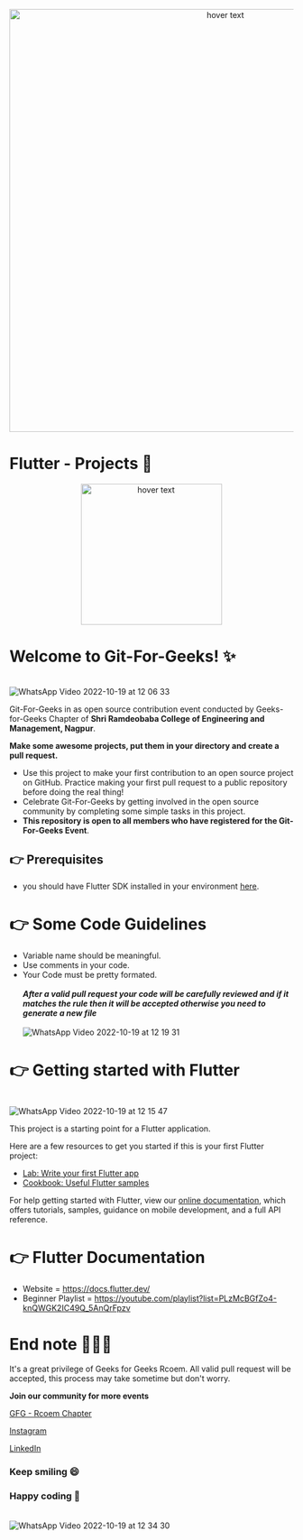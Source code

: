 
<p align="center">
  <img src="https://lh5.googleusercontent.com/4dbbW-eyYqaTGAFFlLDtVO3lDVdaPSX671WExyKzLv1QI78zBUjJPE5Ek3SlTW3WCjA=w2400" width="750" title="hover text">
</p>

# Flutter - Projects :iphone:
<p align="center">
  <img src="https://lh5.googleusercontent.com/zxD2dwSzczmTFkMESB4kgZjiamaEABU-qaJtkIS8urR6TMiBaysMXORFRsBWGwzc960=w2400" width="250" title="hover text">
</p>

# **Welcome to Git-For-Geeks!** :sparkles:


&emsp;&emsp;&emsp;&emsp;&emsp;&emsp;&emsp;&emsp;&emsp;&emsp;&emsp;&emsp;&emsp;&emsp;&emsp;&emsp;&emsp;&emsp;  ![WhatsApp Video 2022-10-19 at 12 06 33](https://user-images.githubusercontent.com/77586492/196615080-cf2bc190-76ae-4ca0-ad76-d3b9c45637cd.gif)

Git-For-Geeks in as open source contribution event conducted by Geeks-for-Geeks Chapter of **Shri Ramdeobaba College of Engineering and Management, Nagpur**.

**Make some awesome projects, put them in your directory and create a pull request.**

- Use this project to make your first contribution to an open source project on GitHub. Practice making your first pull request to a public repository before doing the real thing!
- Celebrate Git-For-Geeks by getting involved in the open source community by completing some simple tasks in this project.
- **This repository is open to all members who have registered for the Git-For-Geeks Event**.


##   :point_right: **Prerequisites**

- you should have Flutter SDK installed in your environment [here](https://flutter.dev/docs/get-started/install).


#   :point_right: Some Code Guidelines

- Variable name should be meaningful.<br>
- Use comments in your code.<br>
- Your Code must be pretty formated.<br>
<br>***After a valid pull request your code will be carefully reviewed and if it matches the rule then it will be accepted otherwise you need to generate a new file***<br>
&emsp;&emsp;&emsp;&emsp;&emsp;&emsp;&emsp;&emsp;&emsp;&emsp;&emsp;&emsp;&emsp;&emsp;&emsp;&emsp; ![WhatsApp Video 2022-10-19 at 12 19 31](https://user-images.githubusercontent.com/77586492/196617518-71a1a95b-d3ac-4a56-a068-5c7d6de7bc3c.gif)

#   :point_right: Getting started with Flutter


  &emsp;&emsp;&emsp;&emsp;&emsp;&emsp;&emsp;&emsp;&emsp;&emsp;&emsp;&emsp;&emsp;&emsp;&emsp;&emsp;&emsp;&emsp; ![WhatsApp Video 2022-10-19 at 12 15 47](https://user-images.githubusercontent.com/77586492/196616848-145ffe1c-3dcc-4e6c-a16b-5c50e866acf6.gif)

This project is a starting point for a Flutter application.

Here are a few resources to get you started if this is your first Flutter project:

- [Lab: Write your first Flutter app](https://flutter.dev/docs/get-started/codelab)
- [Cookbook: Useful Flutter samples](https://flutter.dev/docs/cookbook)

For help getting started with Flutter, view our [online documentation](https://flutter.dev/docs), which offers tutorials, samples, guidance on mobile development, and a full API reference.

#   :point_right: **Flutter Documentation**
- Website = https://docs.flutter.dev/ <br>
- Beginner Playlist = https://youtube.com/playlist?list=PLzMcBGfZo4-knQWGK2IC49Q_5AnQrFpzv<br>

# **End note** :star2::star2::star2:
It's a great privilege of Geeks for Geeks Rcoem. All valid pull request will be accepted, this process may take sometime but don't worry.

**Join our community for more events**

[GFG - Rcoem Chapter](https://linktr.ee/gfgrcoem)

[Instagram](https://www.instagram.com/gfg_rcoem_chapter/)

[LinkedIn](https://www.linkedin.com/company/geeksforgeeks-rcoem-chapter/)

### **Keep smiling 😄**

### **Happy coding 🥳**





 &emsp;&emsp;&emsp;&emsp;&emsp;&emsp;&emsp;&emsp;&emsp;&emsp;&emsp;&emsp;&emsp;&emsp;&emsp;&emsp;&emsp;&emsp;![WhatsApp Video 2022-10-19 at 12 34 30](https://user-images.githubusercontent.com/77586492/196620309-acc797de-9747-4c0e-877e-83a8689e6d1e.gif)
